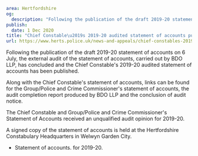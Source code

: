 ```yaml
area: Hertfordshire
og:
  description: "Following the publication of the draft 2019-20 statement of accounts on 6 July, the external audit of the statement of accounts, carried out by BDO LLP, has concluded and the Chief Constable\u2019s 2019-20 audited statement of accounts has been published."
publish:
  date: 1 Dec 2020
title: "Chief Constable\u2019s 2019-20 audited statement of accounts published"
url: https://www.herts.police.uk/news-and-appeals/chief-constables-2019-20-audited-statement-of-accounts-published-01122020
```

Following the publication of the draft 2019-20 statement of accounts on 6 July, the external audit of the statement of accounts, carried out by BDO LLP, has concluded and the Chief Constable's 2019-20 audited statement of accounts has been published.

Along with the Chief Constable's statement of accounts, links can be found for the Group/Police and Crime Commissioner's statement of accounts, the audit completion report produced by BDO LLP and the conclusion of audit notice.

The Chief Constable and Group/Police and Crime Commissioner's Statement of Accounts received an unqualified audit opinion for 2019-20.

A signed copy of the statement of accounts is held at the Hertfordshire Constabulary Headquarters in Welwyn Garden City.

 * Statement of accounts. for 2019-20.

